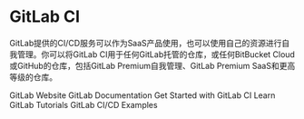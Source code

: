 # GitLab CI

GitLab提供的CI/CD服务可以作为SaaS产品使用，也可以使用自己的资源进行自我管理。你可以将GitLab CI用于任何GitLab托管的仓库，或任何BitBucket Cloud或GitHub的仓库，包括GitLab Premium自我管理、GitLab Premium SaaS和更高等级的仓库。


<BadgeLink badgeText='Official Website' colorScheme='blue' href='https://gitlab.com/'>GitLab Website</BadgeLink>
<BadgeLink badgeText='Official Documentation' colorScheme='yellow' href='https://docs.gitlab.com/'>GitLab Documentation</BadgeLink>
<BadgeLink badgeText='Read' colorScheme='yellow' href='https://docs.gitlab.com/ee/ci/quick_start/'>Get Started with GitLab CI</BadgeLink>
<BadgeLink badgeText='Read' colorScheme='yellow' href='https://docs.gitlab.com/ee/tutorials/'>Learn GitLab Tutorials</BadgeLink>
<BadgeLink badgeText='Read' colorScheme='yellow' href='https://docs.gitlab.com/ee/ci/examples/'>GitLab CI/CD Examples</BadgeLink>
